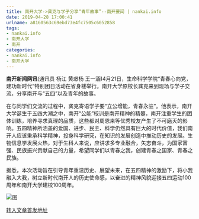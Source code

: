 ```yaml
---
title: 南开大学->龚克与学子分享“青年故事”--南开要闻 | nankai.info
date: 2019-04-28 17:00:41
urlname: a8160563c69ebd73e4fc7505c6052858
tags: 
- nankai.info
- 南开大学
- 南开
categories:
- nankai.info
- 南开大学
---
```


**南开新闻网讯**(通讯员 杨江 黄璟杨 王一涵)4月21日，生命科学学院“青春心向党，建功新时代”特别团日活动在省身楼举行。南开大学原校长龚克来到现场与学子交流，分享南开与“五四”以及青年的故事。

在与同学们交流的过程中，龚克寄语学子要“立公增能，青春永驻”。他表示，南开大学诞生于五四大潮之中，南开“公能”校训是南开精神的精髓，南开注重学生的团体训练，培养寻求真理的品质，这些都对周恩来等优秀校友产生了不可磨灭的影响。五四精神所涵盖的爱国、进步、民主、科学仍然具有巨大的时代价值，我们南开人应该秉承科学精神，投身科学研究，在知识的发展创造中推动历史的发展。生物信息学发展火热，对于生科人来说，应讲求多专业融合，矢志奋斗，为国家富强、民族振兴贡献自己的力量，希望同学们以青春之我，创建青春之国家、青春之民族。

据悉，本次活动旨在引导青年重温历史、展望未来，在五四精神的激励下，将小我融入大我，树立新时代南开人的历史使命感，以奋进的精神风貌迎接五四运动100周年和南开大学建校100周年。

![图](http://news.nankai.edu.cn/pic/0/00/35/04/350404_983808.jpg)

[转入文章首发地址](http://news.nankai.edu.cn/nkyw/system/2019/04/22/000446335.shtml)